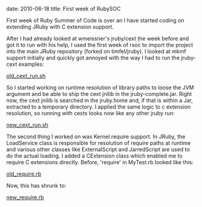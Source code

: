 date: 2010-06-18
title: First week of RubySOC

First week of Ruby Summer of Code is over an I have started coding
on extending JRuby with C extension support.

After I had already looked at wmeissner's jruby/cext the week before
and got it to run with his help, I used the first week of rsoc to
import the project into the main JRuby repository (forked on timfel/jruby).
I looked at mkmf support initially and quickly got annoyed with the way
I had to run the jruby-cext examples:

[old\_cext\_run.sh](http://gist.github.com/5f414385b0e73c2e3650)

So I started working on runtime resolution of library paths to loose the
JVM argument and be able to ship the cext jnilib in the jruby-complete.jar.
Right now, the cext jnilib is searched in the jruby.home and, if that is
within a Jar, extracted to a temporary directory.
I applied the same logic to c extension resolution, so running with cexts
looks now like any other jruby run:

[new\_cext\_run.sh](http://gist.github.com/5f414385b0e73c2e3650)

The second thing I worked on was Kernel.require support. In JRuby, the
LoadService class is responsible for resolution of require paths at
runtime and various other classes like ExternalScript and JarredScript
are used to do the actual loading.
I added a CExtension class which enabled me to require C extensions directly.
Before, 'require' in MyTest.rb looked like this:

[old\_require.rb](http://gist.github.com/5f414385b0e73c2e3650)

Now, this has shrunk to:

[new\_require.rb](http://gist.github.com/5f414385b0e73c2e3650)

